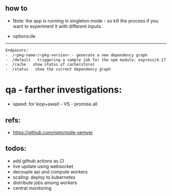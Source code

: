## how to

- Note: the app is running in singleton mode - so kill the process if you want to experiment it with different inputs.

- options:de

---

```sh
Endpoints:
-  /<pkg-name>/<pkg-version> - generate a new dependency graph
-  /default - triggering a sample job for the npm module: express/4.17.1
-  /cache - show status of cache(store)
-  /status - show the current dependency graph
```

# qa - farther investigations:

- speed: for loop+await - VS - promise.all

## refs:

- https://github.com/npm/node-semver

todos:
-------
- add github actions as CI
- live update using websocket
- decouple api and compute workers  
- scaling: deploy to kubernetes
- distribute jobs among workers
- central monitoring
